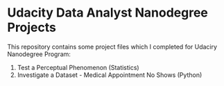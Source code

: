 # Udacity Data Analyst Nanodegree Projects
This repository contains some project files which I completed for Udaciry Nanodegree Program:
1. Test a Perceptual Phenomenon (Statistics)
2. Investigate a Dataset - Medical Appointment No Shows (Python)  
